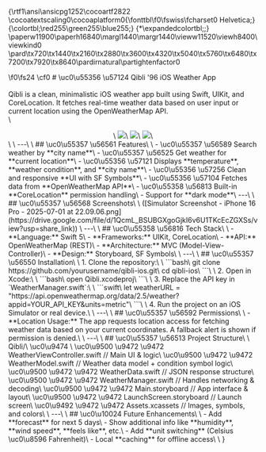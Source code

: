 {\rtf1\ansi\ansicpg1252\cocoartf2822
\cocoatextscaling0\cocoaplatform0{\fonttbl\f0\fswiss\fcharset0 Helvetica;}
{\colortbl;\red255\green255\blue255;}
{\*\expandedcolortbl;;}
\paperw11900\paperh16840\margl1440\margr1440\vieww11520\viewh8400\viewkind0
\pard\tx720\tx1440\tx2160\tx2880\tx3600\tx4320\tx5040\tx5760\tx6480\tx7200\tx7920\tx8640\pardirnatural\partightenfactor0

\f0\fs24 \cf0 # \uc0\u55356 \u57124  Qibli \'96 iOS Weather App\
\
Qibli is a clean, minimalistic iOS weather app built using Swift, UIKit, and CoreLocation. It fetches real-time weather data based on user input or current location using the OpenWeatherMap API.\
\
<div align="center">\
    <img src="https://img.shields.io/badge/Swift-5.0-orange" />\
    <img src="https://img.shields.io/badge/iOS-13+-blue" />\
    <img src="https://img.shields.io/badge/Xcode-15+-blue" />\
</div>\
\
---\
\
## \uc0\u55357 \u56561  Features\
\
- \uc0\u55357 \u56589  Search weather by **city name**\
- \uc0\u55357 \u56525  Get weather for **current location**\
- \uc0\u55356 \u57121  Displays **temperature**, **weather condition**, and **city name**\
- \uc0\u55356 \u57256  Clean and responsive **UI with SF Symbols**\
- \uc0\u55356 \u57104  Fetches data from **OpenWeatherMap API**\
- \uc0\u55358 \u56813  Built-in **CoreLocation** permission handling\
- Support for **dark mode**\
---\
\
## \uc0\u55357 \u56568  Screenshots\
\
([Simulator Screenshot - iPhone 16 Pro - 2025-07-01 at 22.09.06.png](https://drive.google.com/file/d/1QcmL_BSUBGXgoGjkI6v6U1TKcEcZGXSs/view?usp=share_link)) \
---\
\
## \uc0\u55358 \u56816  Tech Stack\
\
- **Language:** Swift 5\
- **Frameworks:** UIKit, CoreLocation\
- **API:** OpenWeatherMap (REST)\
- **Architecture:** MVC (Model-View-Controller)\
- **Design:** Storyboard, SF Symbols\
\
---\
\
## \uc0\u55357 \u56550  Installation\
\
1. Clone the repository:\
\
    ```bash\
    git clone https://github.com/yourusername/qibli-ios.git\
    cd qibli-ios\
    ```\
\
2. Open in Xcode:\
\
    ```bash\
    open Qibli.xcodeproj\
    ```\
\
3. Replace the API key in `WeatherManager.swift`:\
\
    ```swift\
    let weatherURL = "https://api.openweathermap.org/data/2.5/weather?appid=YOUR_API_KEY&units=metric"\
    ```\
\
4. Run the project on an iOS Simulator or real device.\
\
---\
\
## \uc0\u55357 \u56592  Permissions\
\
- **Location Usage:** The app requests location access for fetching weather data based on your current coordinates. A fallback alert is shown if permission is denied.\
\
---\
\
## \uc0\u55357 \u56513  Project Structure\
\
Qibli/\
\uc0\u9474 \
\uc0\u9500 \u9472 \u9472  WeatherViewController.swift // Main UI & logic\
\uc0\u9500 \u9472 \u9472  WeatherModel.swift // Weather data model + condition symbol logic\
\uc0\u9500 \u9472 \u9472  WeatherData.swift // JSON response structure\
\uc0\u9500 \u9472 \u9472  WeatherManager.swift // Handles networking & decoding\
\uc0\u9500 \u9472 \u9472  Main.storyboard // App interface & layout\
\uc0\u9500 \u9472 \u9472  LaunchScreen.storyboard // Launch screen\
\uc0\u9492 \u9472 \u9472  Assets.xcassets // Images, symbols, and colors\
\
---\
\
## \uc0\u10024  Future Enhancements\
\
- Add **forecast** for next 5 days\
- Show additional info like **humidity**, **wind speed**, **feels like**, etc.\
- Add **unit switching** (Celsius \uc0\u8596  Fahrenheit)\
- Local **caching** for offline access\
\
}